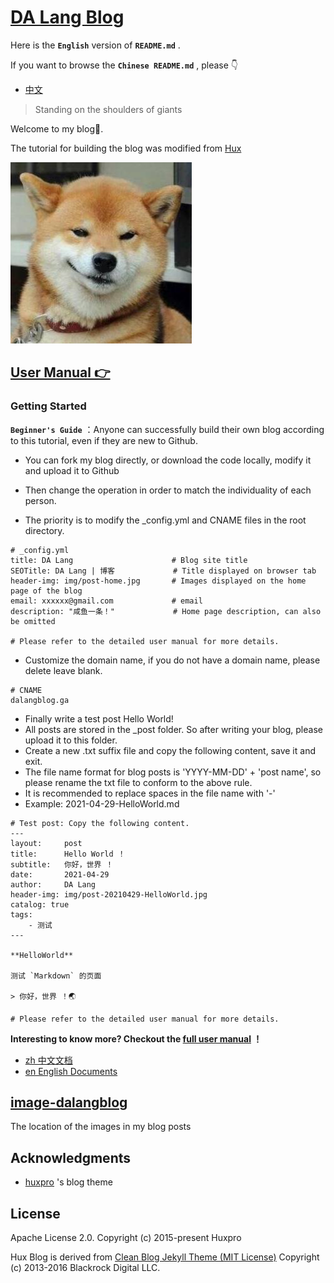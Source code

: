 # [DA Lang Blog](http://dalangblog.ga)

Here is the **`English`** version of **`README.md`** .

If you want to browse the **`Chinese README.md`** , please 👇

- [中文](https://github.com/dalangblog/dalangblog.github.io/blob/master/_doc/README.zh.md) 

> Standing on the shoulders of giants

Welcome to my blog👦. 

The tutorial for building the blog was modified from [Hux](https://github.com/Huxpro/huxpro.github.io) 

![](https://github.com/dalangblog/dalangblog.github.io/blob/master/img/avatar.jpg?raw=true)

## [User Manual 👉](https://github.com/dalangblog/dalangblog.github.io/blob/master/_doc/Manual.md)

### Getting Started

**`Beginner's Guide`** ：Anyone can successfully build their own blog according to this tutorial, even if they are new to Github.

- You can fork my blog directly, or download the code locally, modify it and upload it to Github

- Then change the operation in order to match the individuality of each person.

- The priority is to modify the _config.yml and CNAME files in the root directory.

```shell
# _config.yml
title: DA Lang						# Blog site title
SEOTitle: DA Lang | 博客             # Title displayed on browser tab
header-img: img/post-home.jpg		# Images displayed on the home page of the blog
email: xxxxxx@gmail.com				# email
description: "咸鱼一条！" 			 # Home page description, can also be omitted

# Please refer to the detailed user manual for more details.
```

- Customize the domain name, if you do not have a domain name, please delete leave blank.

```shell
# CNAME
dalangblog.ga
```

- Finally write a test post Hello World!
- All posts are stored in the _post folder. So after writing your blog, please upload it to this folder.
- Create a new .txt suffix file and copy the following content, save it and exit.
- The file name format for blog posts is 'YYYY-MM-DD' + 'post name', so please rename the txt file to conform to the above rule.
- It is recommended to replace spaces in the file name with '-'
- Example: 2021-04-29-HelloWorld.md

```shell
# Test post: Copy the following content.
---
layout:     post
title:      Hello World ！
subtitle:   你好，世界 ！
date:       2021-04-29
author:     DA Lang
header-img: img/post-20210429-HelloWorld.jpg
catalog: true
tags:
    - 测试
---

**HelloWorld**

测试 `Markdown` 的页面

> 你好，世界 ！🌏

# Please refer to the detailed user manual for more details.
```



**Interesting to know more? Checkout the [full user manual](_doc/Manual.md) ！**

- [zh  中文文档](https://github.com/dalangblog/dalangblog.github.io/blob/master/doc/Manuals.zh.md)
- [en  English Documents](https://github.com/dalangblog/dalangblog.github.io/blob/master/doc/Manuals.en.md)

## [image-dalangblog](https://github.com/dalangblog/image-dalangblog)

The location of the images in my blog posts

## Acknowledgments

* [huxpro](https://github.com/Huxpro/huxpro.github.io) 's blog theme

## License

Apache License 2.0.
Copyright (c) 2015-present Huxpro

Hux Blog is derived from [Clean Blog Jekyll Theme (MIT License)](https://github.com/BlackrockDigital/startbootstrap-clean-blog-jekyll/)
Copyright (c) 2013-2016 Blackrock Digital LLC.
